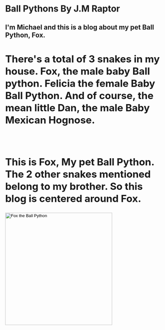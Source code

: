 <html>
<head><h1>Ball Pythons By J.M Raptor</h1></head>
<Body>
<h2>I'm Michael and this is a blog about my pet Ball Python, Fox.
<h/2>
<br>
<h2> There's a total of 3 snakes in my house. Fox, the male baby
Ball python. Felicia the female Baby Ball Python. And of course,
the mean little Dan, the male Baby Mexican Hognose. </h2>
<br>
<h2>This is Fox, My pet Ball Python. The 2 other snakes mentioned 
belong to my brother. So this blog is centered around Fox.</h2>
<input name="Image1" type="image" alt="Fox the Ball Python" height="359" src="file:///C:/Users/angie_000/Pictures/Roblox/Snek/Fox.JPG" width="342" />

<p></p>
<h1>  </h1>

</body>







</html>

